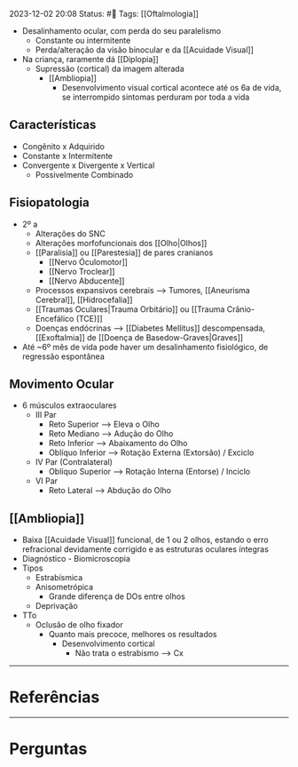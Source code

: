 2023-12-02 20:08
Status: #🌱 
Tags: [[Oftalmologia]]
<br/>
- Desalinhamento ocular, com perda do seu paralelismo
	- Constante ou intermitente
	- Perda/alteração da visão binocular e da [[Acuidade Visual]]
- Na criança, raramente dá [[Diplopia]]
	- Supressão (cortical) da imagem alterada
		- [[Ambliopia]]
			- Desenvolvimento visual cortical acontece até os 6a de vida, se interrompido sintomas perduram por toda a vida
## Características
- Congênito x Adquirido
- Constante x Intermitente
- Convergente x Divergente x Vertical
	- Possivelmente Combinado
## Fisiopatologia
- 2º a
	- Alterações do SNC
	- Alterações morfofuncionais dos [[Olho|Olhos]]
	- [[Paralisia]] ou [[Parestesia]] de pares cranianos
		- [[Nervo Óculomotor]]
		- [[Nervo Troclear]]
		- [[Nervo Abducente]]
	- Processos expansivos cerebrais --> Tumores, [[Aneurisma Cerebral]], [[Hidrocefalia]]
	- [[Traumas Oculares|Trauma Orbitário]] ou [[Trauma Crânio-Encefálico (TCE)]]
	- Doenças endócrinas --> [[Diabetes Mellitus]] descompensada, [[Exoftalmia]] de [[Doença de Basedow-Graves|Graves]]
- Até ~6º mês de vida pode haver um desalinhamento fisiológico, de regressão espontânea
## Movimento Ocular
- 6 músculos extraoculares
	- III Par
		- Reto Superior --> Eleva o Olho
		- Reto Mediano --> Adução do Olho
		- Reto Inferior --> Abaixamento do Olho
		- Oblíquo Inferior --> Rotação Externa (Extorsão) / Exciclo
	- IV Par (Contralateral)
		- Oblíquo Superior --> Rotação Interna (Entorse) / Inciclo 
	- VI Par
		- Reto Lateral --> Abdução do Olho
## [[Ambliopia]]
- Baixa [[Acuidade Visual]] funcional, de 1 ou 2 olhos, estando o erro refracional devidamente corrigido e as estruturas oculares íntegras
- Diagnóstico - Biomicroscopia
- Tipos
	- Estrabísmica
	- Anisometrópica
		- Grande diferença de DOs entre olhos
	- Deprivação
- TTo
	- Oclusão de olho fixador
		- Quanto mais precoce, melhores os resultados
			- Desenvolvimento cortical
				- Não trata o estrabismo --> Cx
____
# Referências
---
# Perguntas

